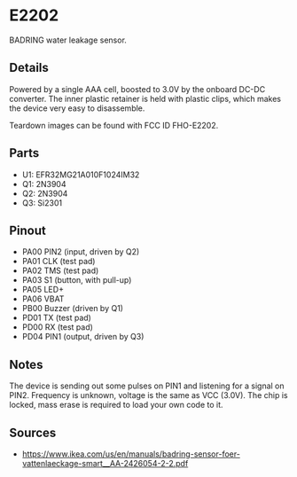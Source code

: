# E2202
BADRING water leakage sensor.

## Details
Powered by a single AAA cell, boosted to 3.0V by the onboard DC-DC converter.
The inner plastic retainer is held with plastic clips, which makes the device
very easy to disassemble.

Teardown images can be found with FCC ID FHO-E2202.

## Parts

- U1: EFR32MG21A010F1024IM32
- Q1: 2N3904
- Q2: 2N3904
- Q3: Si2301

## Pinout

- PA00 PIN2 (input, driven by Q2)
- PA01 CLK (test pad)
- PA02 TMS (test pad)
- PA03 S1 (button, with pull-up)
- PA05 LED+
- PA06 VBAT
- PB00 Buzzer (driven by Q1)
- PD01 TX (test pad)
- PD00 RX (test pad)
- PD04 PIN1 (output, driven by Q3)

## Notes

The device is sending out some pulses on PIN1 and listening for a signal on
PIN2. Frequency is unknown, voltage is the same as VCC (3.0V). The chip is
locked, mass erase is required to load your own code to it.

## Sources

* https://www.ikea.com/us/en/manuals/badring-sensor-foer-vattenlaeckage-smart__AA-2426054-2-2.pdf
